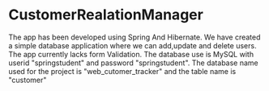# CustomerRealationManager
The app has been developed using Spring And Hibernate.
We have created a simple database application where we can add,update and delete users.
The app currently lacks form Validation.
The database use is MySQL with userid "springstudent" and password "springstudent".
The database name used for the project is "web_cutomer_tracker" and the table name is "customer"
